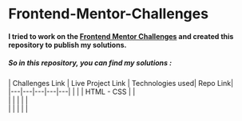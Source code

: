 # Frontend-Mentor-Challenges

#### I tried to work on the  [Frontend Mentor Challenges](https://www.frontendmentor.io/challenges) and created this repository to publish my solutions.

##### So in this repository, you can find my solutions :

| Challenges Link  | Live Project Link  |   Technologies used|   Repo Link|   
|---|---|---|---|---|
|   |   | HTML - CSS  |   |   
|   |   |   |   |   
|   |   |   |   |   